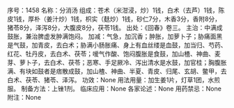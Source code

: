 序号：1458
名称：分消汤
组成：苍术（米泔浸，炒）1钱，白术（去芦）1钱，陈皮1钱，厚朴（姜汁炒）1钱，枳实（麸炒）1钱，砂仁7分，木香3分，香附8分，猪苓8分，泽泻8分，大腹皮8分，茯苓1钱。
出处：《回春》卷三。
主治：中满成鼓胀，兼治脾虚发肿满饱闷。
加减：气急，加沉香；肿胀，加萝卜子；胁痛面黑是气鼓，加青皮，去白术；胁满小肠胀痛、身上有血丝缕是血鼓，加当归、芍药、红花、牡丹皮，去白术、茯苓；嗳气作酸、饱闷腹胀是食鼓，加山楂、神曲、麦芽、萝卜子，去白术、茯苓；恶寒、手足厥冷、泻出清水是水鼓，加官桂；胸腹胀满、有块如鼓者是痞散成鼓，加山楂、神曲、半夏、青皮、归尾、玄胡、鳖甲，去白术、茯苓、猪苓、泽泻。
功效：None
用法用量：加生姜1片，灯草1团，水煎服。
制备方法：上锉1剂。
临床应用：None
各家论述：None
用药禁忌：None
附注：None
